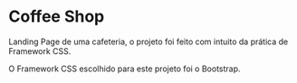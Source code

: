 # Coffee Shop

Landing Page de uma cafeteria, o projeto foi feito com intuito da prática de Framework CSS.

O Framework CSS escolhido para este projeto foi o Bootstrap.
